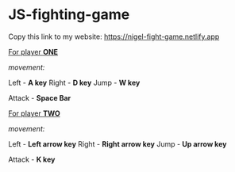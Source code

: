 ﻿# JS-fighting-game
Copy this link to my website: https://nigel-fight-game.netlify.app


<ins>For player **ONE**</ins>

*movement:*

Left - **A key**
Right - **D key**
Jump - **W key**

Attack - **Space Bar**

<ins>For player **TWO**</ins>

*movement:*

Left - **Left arrow key**
Right - **Right arrow key**
Jump - **Up arrow key**

Attack - **K key**
